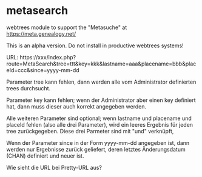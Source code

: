 # metasearch
webtrees module to support the "Metasuche" at https://meta.genealogy.net/

This is an alpha version. Do not install in productive webtrees systems!

URL:
https://xxx/index.php?route=MetaSearch&tree=ttt&key=kkk&lastname=aaa&placename=bbb&placeId=ccc&since=yyyy-mm-dd

Parameter tree kann fehlen, dann werden alle vom Administrator definierten trees durchsucht.

Parameter key kann fehlen; wenn der Administrator aber einen key definiert hat, dann muss dieser auch korrekt angegeben werden.

Alle weiteren Parameter sind optional; wenn lastname und placename und placeId fehlen (also alle drei Parameter), wird ein leeres Ergebnis für jeden tree zurückgegeben. Diese drei Parmeter sind mit "und" verknüpft,

Wenn der Parameter since in der Form yyyy-mm-dd angegeben ist, dann werden nur Ergebnisse zurück geliefert, deren letztes Änderungsdatum (CHAN) definiert und neuer ist.

Wie sieht die URL bei Pretty-URL aus?
